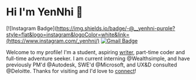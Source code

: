 # Hi I'm YenNhi 👋



[![Instagram Badge](https://img.shields.io/badge/-@__yenhni-purple?style=flat&logo=instagram&logoColor=white&link=(https://www.instagram.com/_yenhni/)
[![Gmail Badge](https://img.shields.io/badge/-nhiyen.engineer-c14438?style=flat&logo=Gmail&logoColor=white&link=mailto:nhiyen.engineer@gmail.com)](mailto:nhiyen.engineer@gmail.com)

Welcome to my profile! I'm a student, aspiring [writer](https://medium.com/@_jessicalim), part-time coder and full-time adventure seeker. I am current interning @Wealthsimple, and have previously PM'd @Autodesk, SWE'd @Microsoft, and UX&D consulted @Deloitte. Thanks for visiting and I'd love to [connect](https://www.linkedin.com/in/jlim/)!


